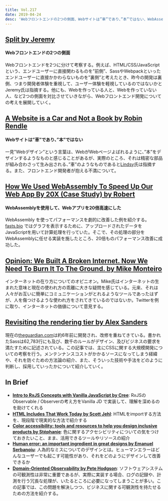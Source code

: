 ```yaml
---
title: Vol.217
date: 2019-04-24
desc: 'Webフロントエンドの2つの側面、Webサイトは”車”であり、”本”ではない、WebAssemblyを使用して、Webアプリを20倍高速にした、ほか計10リンク'
---
```


## [Split by Jeremy](https://adactio.com/journal/15050)

#### Webフロントエンドの2つの側面

Webフロントエンドを2つに分けて考察する。例えば、HTML/CSS/JavaScriptという、エンドユーザーに直接関わるものを”前側”、SassやWebpackといったエンドユーザーに直接かかわらないものを”裏側”と考えたとき、昨今の開発は裏側、つまり開発者体験を重視して、ユーザー体験を軽視しているのではないかとJeremy氏は指摘する。他にも、Webを作っている人と、Webを作っていない人、など2つの側面を対比させていきながら、Webフロントエンド開発についての考えを展開していく。

## [A Website is a Car and Not a Book by Robin Rendle](https://css-tricks.com/a-website-is-a-car-and-not-a-book/)

#### Webサイトは”車”であり、”本”ではない

一見"Webデザイン”という言葉は、WebがWebページよばれるように、”本”をデザインするようなものと感じることがあるが、実際のところ、それは精密な部品が組み合わさって生み出される、”車”のようなものであると[Lindsy](https://twitter.com/lindsaygrizzard)氏は指摘する。また、フロントエンド開発者が抱える不満について。

## [How We Used WebAssembly To Speed Up Our Web App By 20X (Case Study) by Robert](https://www.smashingmagazine.com/2019/04/webassembly-speed-web-app/)

#### WebAssemblyを使用して、Webアプリを20倍高速にした

WebAssembly を使ってパフォーマンスを劇的に改善した例を紹介する。[fasts.bio](http://fast.bio/) ではグラフを表示するために、アップロードされたデータをJavaScriptを用いて計算処理を行っていた。そこで、その処理の部分をWebAssemblyに任せる実装を施したところ、20倍ものパフォーマンス改善に成功した。

## [Opinion: We Built A Broken Internet. Now We Need To Burn It To The Ground. by Mike Monteiro](https://www.buzzfeednews.com/article/mikemonteiro/we-built-a-broken-internet-now-we-need-to-burn-it)

インターネットの在り方についてのオピニオン。Mike氏はインターネットの生まれた意味と現在の使われ方の乖離に大きな疑問を感じている。元来、それは人々がお互いに簡単にコミュニケーションがとれるようなツールであったはずが、人を傷つけるような使われ方をされてきているのではないか。Twitterを例に取り、インターネットの価値について意見する。

## [Revisiting the rendering tier by Alex Sanders](https://www.theguardian.com/info/2019/apr/04/revisiting-the-rendering-tier)

現在の[theguardian.com](http://theguardian.com)は約6年前に開発され、改修を重ねてきている。書かれたSassは62,783行にも及び、数千のルールがデザイン、及びビジネスの要求を満たすために記述されている。この記事では、主にCSSに関する大規模開発についての考察を行う。メンテンナンスコストがかかるソースになってしまう経緯や、それを防ぐための方法論の紹介、また、そういった技術や手法をどのように判断し、採用していったかについて紹介していく。

## In Brief
- [**Intro to RxJS Concepts with Vanilla JavaScript by Cree**](https://dev.to/creeland/intro-to-rxjs-concepts-with-vanilla-javascript-4aji): RxJSのObservable / Observerの考え方をVanilla JD で実装して、理解を深めるのを助けてくれる
- [**HTML Includes That Work Today by Scott Jehl**](https://www.filamentgroup.com/lab/html-includes/): HTMLをimportする方法を、現段階で現実的な方法で紹介する
- [**Color accessibility: tools and resources to help you design inclusive products by Stéphanie**](https://stephaniewalter.design/blog/color-accessibility-tools-resources-to-design-inclusive-products/): 色に関するアクセシビリティについての気をつけておきたいこと、まま、活用できるツールやリソースの紹介
- [**Human error: an important ingredient in great designs by Emanuel Serbanoiu**](https://uxdesign.cc/human-error-an-important-ingredient-in-great-designs-5cd1c278ba7f?ref=uxdesignweekly): 人為的なミスについてのデザインとは。ヒューマンエラーはどんなユーザーでも起こす可能性があり、それをどのようにデザインして改善できるか
- [**Domain-Oriented Observability by Pete Hodgson**](https://martinfowler.com/articles/domain-oriented-observability.html): ソフトウェアシステムの可観測性は非常に重要であるが、実際に実装する場合、ログの記録や、計測を行う冗長な処理が、いたるところに必要になってしまうことが多い。この記事では、この問題を解決しつつ、ビジネスに関する可観測性を持たせるための方法を紹介する。

